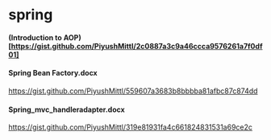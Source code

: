 # spring

#### (Introduction to AOP)[https://gist.github.com/PiyushMittl/2c0887a3c9a46ccca9576261a7f0df01]

#### Spring Bean Factory.docx
https://gist.github.com/PiyushMittl/559607a3683b8bbbba81afbc87c874dd

#### Spring_mvc_handleradapter.docx
https://gist.github.com/PiyushMittl/319e81931fa4c661824831531a69ce2c
